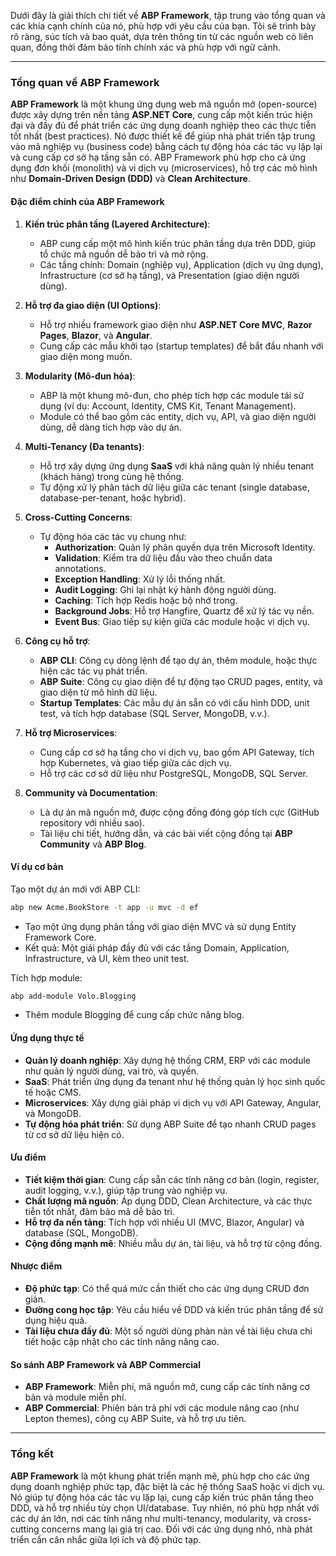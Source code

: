 Dưới đây là giải thích chi tiết về **ABP Framework**, tập trung vào tổng quan và các khía cạnh chính của nó, phù hợp với yêu cầu của bạn. Tôi sẽ trình bày rõ ràng, súc tích và bao quát, dựa trên thông tin từ các nguồn web có liên quan, đồng thời đảm bảo tính chính xác và phù hợp với ngữ cảnh.

---

### Tổng quan về ABP Framework

**ABP Framework** là một khung ứng dụng web mã nguồn mở (open-source) được xây dựng trên nền tảng **ASP.NET Core**, cung cấp một kiến trúc hiện đại và đầy đủ để phát triển các ứng dụng doanh nghiệp theo các thực tiễn tốt nhất (best practices). Nó được thiết kế để giúp nhà phát triển tập trung vào mã nghiệp vụ (business code) bằng cách tự động hóa các tác vụ lặp lại và cung cấp cơ sở hạ tầng sẵn có. ABP Framework phù hợp cho cả ứng dụng đơn khối (monolith) và vi dịch vụ (microservices), hỗ trợ các mô hình như **Domain-Driven Design (DDD)** và **Clean Architecture**.

#### Đặc điểm chính của ABP Framework
1. **Kiến trúc phân tầng (Layered Architecture)**:
   - ABP cung cấp một mô hình kiến trúc phân tầng dựa trên DDD, giúp tổ chức mã nguồn dễ bảo trì và mở rộng.
   - Các tầng chính: Domain (nghiệp vụ), Application (dịch vụ ứng dụng), Infrastructure (cơ sở hạ tầng), và Presentation (giao diện người dùng).

2. **Hỗ trợ đa giao diện (UI Options)**:
   - Hỗ trợ nhiều framework giao diện như **ASP.NET Core MVC**, **Razor Pages**, **Blazor**, và **Angular**.
   - Cung cấp các mẫu khởi tạo (startup templates) để bắt đầu nhanh với giao diện mong muốn.

3. **Modularity (Mô-đun hóa)**:
   - ABP là một khung mô-đun, cho phép tích hợp các module tái sử dụng (ví dụ: Account, Identity, CMS Kit, Tenant Management).
   - Module có thể bao gồm các entity, dịch vụ, API, và giao diện người dùng, dễ dàng tích hợp vào dự án.

4. **Multi-Tenancy (Đa tenants)**:
   - Hỗ trợ xây dựng ứng dụng **SaaS** với khả năng quản lý nhiều tenant (khách hàng) trong cùng hệ thống.
   - Tự động xử lý phân tách dữ liệu giữa các tenant (single database, database-per-tenant, hoặc hybrid).

5. **Cross-Cutting Concerns**:
   - Tự động hóa các tác vụ chung như:
     - **Authorization**: Quản lý phân quyền dựa trên Microsoft Identity.
     - **Validation**: Kiểm tra dữ liệu đầu vào theo chuẩn data annotations.
     - **Exception Handling**: Xử lý lỗi thống nhất.
     - **Audit Logging**: Ghi lại nhật ký hành động người dùng.
     - **Caching**: Tích hợp Redis hoặc bộ nhớ trong.
     - **Background Jobs**: Hỗ trợ Hangfire, Quartz để xử lý tác vụ nền.
     - **Event Bus**: Giao tiếp sự kiện giữa các module hoặc vi dịch vụ.

6. **Công cụ hỗ trợ**:
   - **ABP CLI**: Công cụ dòng lệnh để tạo dự án, thêm module, hoặc thực hiện các tác vụ phát triển.
   - **ABP Suite**: Công cụ giao diện để tự động tạo CRUD pages, entity, và giao diện từ mô hình dữ liệu.
   - **Startup Templates**: Các mẫu dự án sẵn có với cấu hình DDD, unit test, và tích hợp database (SQL Server, MongoDB, v.v.).

7. **Hỗ trợ Microservices**:
   - Cung cấp cơ sở hạ tầng cho vi dịch vụ, bao gồm API Gateway, tích hợp Kubernetes, và giao tiếp giữa các dịch vụ.
   - Hỗ trợ các cơ sở dữ liệu như PostgreSQL, MongoDB, SQL Server.

8. **Community và Documentation**:
   - Là dự án mã nguồn mở, được cộng đồng đóng góp tích cực (GitHub repository với nhiều sao).
   - Tài liệu chi tiết, hướng dẫn, và các bài viết cộng đồng tại **ABP Community** và **ABP Blog**.[](https://github.com/abpframework/abp)[](https://dotnet.libhunt.com/abp-alternatives)

#### Ví dụ cơ bản
Tạo một dự án mới với ABP CLI:
```bash
abp new Acme.BookStore -t app -u mvc -d ef
```
- Tạo một ứng dụng phân tầng với giao diện MVC và sử dụng Entity Framework Core.
- Kết quả: Một giải pháp đầy đủ với các tầng Domain, Application, Infrastructure, và UI, kèm theo unit test.

Tích hợp module:
```bash
abp add-module Volo.Blogging
```
- Thêm module Blogging để cung cấp chức năng blog.

#### Ứng dụng thực tế
- **Quản lý doanh nghiệp**: Xây dựng hệ thống CRM, ERP với các module như quản lý người dùng, vai trò, và quyền.
- **SaaS**: Phát triển ứng dụng đa tenant như hệ thống quản lý học sinh quốc tế hoặc CMS.[](https://abp.io/)
- **Microservices**: Xây dựng giải pháp vi dịch vụ với API Gateway, Angular, và MongoDB.[](https://github.com/abpframework)
- **Tự động hóa phát triển**: Sử dụng ABP Suite để tạo nhanh CRUD pages từ cơ sở dữ liệu hiện có.[](https://x.com/abpcommercial/status/1497140733513543680)

#### Ưu điểm
- **Tiết kiệm thời gian**: Cung cấp sẵn các tính năng cơ bản (login, register, audit logging, v.v.), giúp tập trung vào nghiệp vụ.[](https://codingsight.com/introduction-to-abp-framework-a-complete-web-platform-for-software-development/)
- **Chất lượng mã nguồn**: Áp dụng DDD, Clean Architecture, và các thực tiễn tốt nhất, đảm bảo mã dễ bảo trì.[](https://www.linkedin.com/products/volosoft-abp-open-source-web-application-framework/?trk=products_directory)
- **Hỗ trợ đa nền tảng**: Tích hợp với nhiều UI (MVC, Blazor, Angular) và database (SQL, MongoDB).[](https://abp.io/)
- **Cộng đồng mạnh mẽ**: Nhiều mẫu dự án, tài liệu, và hỗ trợ từ cộng đồng.[](https://dotnet.libhunt.com/abp-alternatives)

#### Nhược điểm
- **Độ phức tạp**: Có thể quá mức cần thiết cho các ứng dụng CRUD đơn giản.[](https://www.reddit.com/r/dotnet/comments/km5qz1/has_anyone_use_the_abp_framework_what_do_you/)
- **Đường cong học tập**: Yêu cầu hiểu về DDD và kiến trúc phân tầng để sử dụng hiệu quả.[](https://www.trustradius.com/products/abp/reviews?qs=pros-and-cons)
- **Tài liệu chưa đầy đủ**: Một số người dùng phàn nàn về tài liệu chưa chi tiết hoặc cập nhật cho các tính năng nâng cao.[](https://www.trustradius.com/products/abp/reviews?qs=pros-and-cons)

#### So sánh ABP Framework và ABP Commercial
- **ABP Framework**: Miễn phí, mã nguồn mở, cung cấp các tính năng cơ bản và module miễn phí.
- **ABP Commercial**: Phiên bản trả phí với các module nâng cao (như Lepton themes), công cụ ABP Suite, và hỗ trợ ưu tiên.[](https://www.trustradius.com/products/abp/reviews?qs=pros-and-cons)

---

### Tổng kết
**ABP Framework** là một khung phát triển mạnh mẽ, phù hợp cho các ứng dụng doanh nghiệp phức tạp, đặc biệt là các hệ thống SaaS hoặc vi dịch vụ. Nó giúp tự động hóa các tác vụ lặp lại, cung cấp kiến trúc phân tầng theo DDD, và hỗ trợ nhiều tùy chọn UI/database. Tuy nhiên, nó phù hợp nhất với các dự án lớn, nơi các tính năng như multi-tenancy, modularity, và cross-cutting concerns mang lại giá trị cao. Đối với các ứng dụng nhỏ, nhà phát triển cần cân nhắc giữa lợi ích và độ phức tạp.
